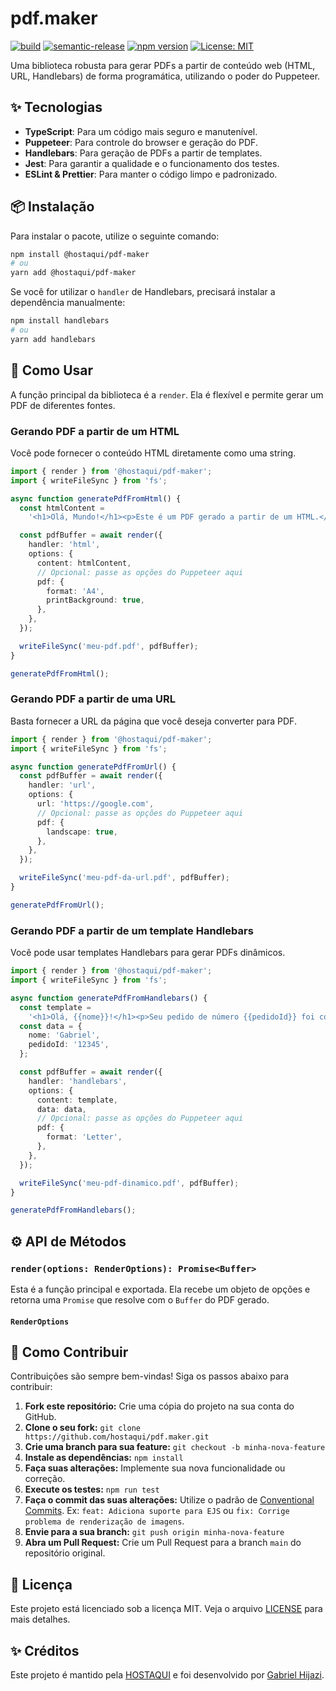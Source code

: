 # pdf.maker

[![build](https://github.com/HOSTAQUI/pdf.maker/actions/workflows/build.yml/badge.svg)](https://github.com/HOSTAQUI/pdf.maker/actions/workflows/build.yml)
[![semantic-release](https://img.shields.io/badge/%20%20%F0%9F%93%A6%F0%9F%9A%80-semantic--release-e10079.svg)](https://github.com/semantic-release/semantic-release)
[![npm version](https://badge.fury.io/js/%40hostaqui%2Fpdf-maker.svg)](https://badge.fury.io/js/%40hostaqui%2Fpdf-maker)
[![License: MIT](https://img.shields.io/badge/License-MIT-yellow.svg)](https://opensource.org/licenses/MIT)

Uma biblioteca robusta para gerar PDFs a partir de conteúdo web (HTML, URL, Handlebars) de forma programática, utilizando o poder do Puppeteer.

## ✨ Tecnologias

- **TypeScript**: Para um código mais seguro e manutenível.
- **Puppeteer**: Para controle do browser e geração do PDF.
- **Handlebars**: Para geração de PDFs a partir de templates.
- **Jest**: Para garantir a qualidade e o funcionamento dos testes.
- **ESLint & Prettier**: Para manter o código limpo e padronizado.

## 📦 Instalação

Para instalar o pacote, utilize o seguinte comando:

```bash
npm install @hostaqui/pdf-maker
# ou
yarn add @hostaqui/pdf-maker
```

Se você for utilizar o `handler` de Handlebars, precisará instalar a dependência manualmente:

```bash
npm install handlebars
# ou
yarn add handlebars
```

## 🚀 Como Usar

A função principal da biblioteca é a `render`. Ela é flexível e permite gerar um PDF de diferentes fontes.

### Gerando PDF a partir de um HTML

Você pode fornecer o conteúdo HTML diretamente como uma string.

```typescript
import { render } from '@hostaqui/pdf-maker';
import { writeFileSync } from 'fs';

async function generatePdfFromHtml() {
  const htmlContent =
    '<h1>Olá, Mundo!</h1><p>Este é um PDF gerado a partir de um HTML.</p>';

  const pdfBuffer = await render({
    handler: 'html',
    options: {
      content: htmlContent,
      // Opcional: passe as opções do Puppeteer aqui
      pdf: {
        format: 'A4',
        printBackground: true,
      },
    },
  });

  writeFileSync('meu-pdf.pdf', pdfBuffer);
}

generatePdfFromHtml();
```

### Gerando PDF a partir de uma URL

Basta fornecer a URL da página que você deseja converter para PDF.

```typescript
import { render } from '@hostaqui/pdf-maker';
import { writeFileSync } from 'fs';

async function generatePdfFromUrl() {
  const pdfBuffer = await render({
    handler: 'url',
    options: {
      url: 'https://google.com',
      // Opcional: passe as opções do Puppeteer aqui
      pdf: {
        landscape: true,
      },
    },
  });

  writeFileSync('meu-pdf-da-url.pdf', pdfBuffer);
}

generatePdfFromUrl();
```

### Gerando PDF a partir de um template Handlebars

Você pode usar templates Handlebars para gerar PDFs dinâmicos.

```typescript
import { render } from '@hostaqui/pdf-maker';
import { writeFileSync } from 'fs';

async function generatePdfFromHandlebars() {
  const template =
    '<h1>Olá, {{nome}}!</h1><p>Seu pedido de número {{pedidoId}} foi confirmado.</p>';
  const data = {
    nome: 'Gabriel',
    pedidoId: '12345',
  };

  const pdfBuffer = await render({
    handler: 'handlebars',
    options: {
      content: template,
      data: data,
      // Opcional: passe as opções do Puppeteer aqui
      pdf: {
        format: 'Letter',
      },
    },
  });

  writeFileSync('meu-pdf-dinamico.pdf', pdfBuffer);
}

generatePdfFromHandlebars();
```

## ⚙️ API de Métodos

### `render(options: RenderOptions): Promise<Buffer>`

Esta é a função principal e exportada. Ela recebe um objeto de opções e retorna uma `Promise` que resolve com o `Buffer` do PDF gerado.

#### `RenderOptions`

## 🤝 Como Contribuir

Contribuições são sempre bem-vindas! Siga os passos abaixo para contribuir:

1.  **Fork este repositório:** Crie uma cópia do projeto na sua conta do GitHub.
2.  **Clone o seu fork:** `git clone https://github.com/hostaqui/pdf.maker.git`
3.  **Crie uma branch para sua feature:** `git checkout -b minha-nova-feature`
4.  **Instale as dependências:** `npm install`
5.  **Faça suas alterações:** Implemente sua nova funcionalidade ou correção.
6.  **Execute os testes:** `npm run test`
7.  **Faça o commit das suas alterações:** Utilize o padrão de [Conventional Commits](https://www.conventionalcommits.org/). Ex: `feat: Adiciona suporte para EJS` ou `fix: Corrige problema de renderização de imagens`.
8.  **Envie para a sua branch:** `git push origin minha-nova-feature`
9.  **Abra um Pull Request:** Crie um Pull Request para a branch `main` do repositório original.

## 📜 Licença

Este projeto está licenciado sob a licença MIT. Veja o arquivo [LICENSE](LICENSE) para mais detalhes.

## ✨ Créditos

Este projeto é mantido pela [HOSTAQUI](https://github.com/HOSTAQUI) e foi desenvolvido por [Gabriel Hijazi](https://github.com/gabrielhijazi).
